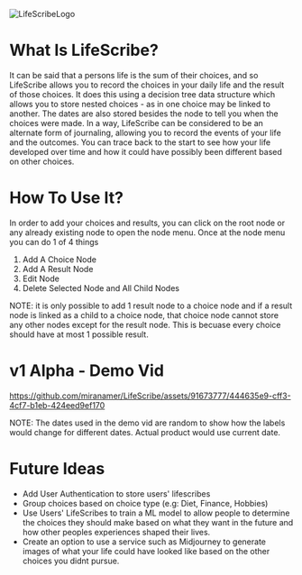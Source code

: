 ![LifeScribeLogo](https://github.com/miranamer/LifeScribe/assets/91673777/e9aa9ad6-1cf4-41fb-a1d6-024f9ad39778)

<h1>What Is LifeScribe?</h1>
<p>It can be said that a persons life is the sum of their choices, and so LifeScribe allows you to record the choices in your daily life and the result of those choices. It does this using a decision tree data structure
which allows you to store nested choices - as in one choice may be linked to another. The dates are also stored besides the node to tell you when the choices were made. In a way, LifeScribe can be considered to be an alternate form of journaling, allowing you to record the events of your life and the outcomes. You can trace back to the start to see how your life developed over time and how it could have possibly been different based on other choices.</p>

<h1>How To Use It?</h1>
<p>In order to add your choices and results, you can click on the root node or any already existing node to open the node menu. Once at the node menu you can do 1 of 4 things</p>
<ol>
   <li>Add A Choice Node</li>
   <li>Add A Result Node</li>
   <li>Edit Node</li>
   <li>Delete Selected Node and All Child Nodes</li>
</ol>
<p>NOTE: it is only possible to add 1 result node to a choice node and if a result node is linked as a child to a choice node, that choice node cannot store any other nodes except for the result node. This is becuase every choice should have at most 1 possible result.</p>

<h1>v1 Alpha - Demo Vid</h1>



https://github.com/miranamer/LifeScribe/assets/91673777/444635e9-cff3-4cf7-b1eb-424eed9ef170



<p>NOTE: The dates used in the demo vid are random to show how the labels would change for different dates. Actual product would use current date.</p>

<h1>Future Ideas</h1>
<ul>
   <li>Add User Authentication to store users' lifescribes</li>
   <li>Group choices based on choice type (e.g: Diet, Finance, Hobbies)</li>
   <li>Use Users' LifeScribes to train a ML model to allow people to determine the choices they should make based on what they want in the future and how other peoples experiences shaped their lives.</li>
   <li>Create an option to use a service such as Midjourney to generate images of what your life could have looked like based on the other choices you didnt pursue.</li>
</ul>
